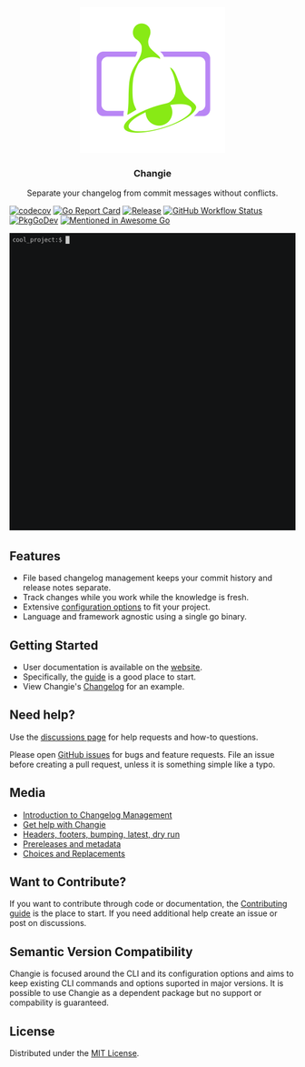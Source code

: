 <p align="center">
  <a href="https://changie.dev">
    <img alt="Changie Logo" src="./docs/themes/hugo-whisper-theme/static/images/logo.svg" height="256" />
  </a>
  <h3 align="center">Changie</h3>
  <p align="center">Separate your changelog from commit messages without conflicts.</p>
</p>

[![codecov](https://codecov.io/gh/miniscruff/changie/branch/main/graph/badge.svg?token=7HT2E32FMB)](https://codecov.io/gh/miniscruff/changie)
[![Go Report Card](https://goreportcard.com/badge/github.com/miniscruff/changie)](https://goreportcard.com/report/github.com/miniscruff/changie)
[![Release](https://img.shields.io/github/v/release/miniscruff/changie?sort=semver)](https://github.com/miniscruff/changie/releases)
[![GitHub Workflow Status](https://img.shields.io/github/workflow/status/miniscruff/changie/test)](https://github.com/miniscruff/changie/actions?query=workflow%3Atest)
[![PkgGoDev](https://pkg.go.dev/badge/github.com/miniscruff/changie)](https://pkg.go.dev/github.com/miniscruff/changie)
[![Mentioned in Awesome Go](https://awesome.re/mentioned-badge.svg)](https://github.com/avelino/awesome-go)

![asciicast](./docs/static/recordings/overview.gif)

## Features
* File based changelog management keeps your commit history and release notes separate.
* Track changes while you work while the knowledge is fresh.
* Extensive [configuration options](https://changie.dev/config) to fit your project.
* Language and framework agnostic using a single go binary.

## Getting Started
* User documentation is available on the [website](https://changie.dev/).
* Specifically, the [guide](https://changie.dev/guide/) is a good place to start.
* View Changie's [Changelog](CHANGELOG.md) for an example.

## Need help?
Use the [discussions page](https://github.com/miniscruff/changie/discussions) for help requests and how-to questions.

Please open [GitHub issues](https://github.com/miniscruff/changie/issues) for bugs and feature requests.
File an issue before creating a pull request, unless it is something simple like a typo.

## Media
* [Introduction to Changelog Management](https://dev.to/miniscruff/changie-automated-changelog-tool-11ed)
* [Get help with Changie](https://dev.to/miniscruff/get-help-automating-your-releases-21ig)
* [Headers, footers, bumping, latest, dry run](https://dev.to/miniscruff/changie-automated-changelog-generation-for-any-project-1b52)
* [Prereleases and metadata](https://dev.to/miniscruff/changie-automated-changelog-generation-for-large-projects-41hm)
* [Choices and Replacements](https://dev.to/miniscruff/changie-choices-and-replacements-40p5)

## Want to Contribute?
If you want to contribute through code or documentation, the [Contributing guide](CONTRIBUTING.md) is the place to start.
If you need additional help create an issue or post on discussions.

## Semantic Version Compatibility
Changie is focused around the CLI and its configuration options and aims to keep existing CLI commands and options suported in major versions.
It is possible to use Changie as a dependent package but no support or compability is guaranteed.

## License
Distributed under the [MIT License](LICENSE).
